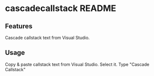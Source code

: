 # cascadecallstack README

## Features

Cascade callstack text from Visual Studio.

## Usage

Copy & paste callstack text from Visual Studio. Select it. Type "Cascade Callstack" 